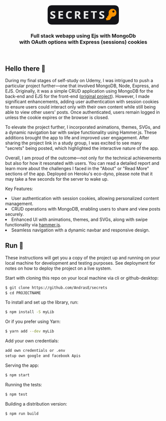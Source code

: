 <br>
<p align="center">
  <a href="https://app-secret.herokuapp.com/" target="_blank" rel="noopener noreferrer">
  <img src="https://github.com/AndrasE/raw-readme/blob/main/secrets-readme-img.png?raw=true" width="230px">
  </a>
</p>
<h3 align="center">
  Full stack webapp using Ejs with MongoDb
  <br>
  with OAuth options with Express (sessions) cookies
</h3>

<br>

## Hello there 👋

<p>During my final stages of self-study on Udemy, I was intrigued to push a particular project further—one that involved MongoDB, Node, Express, and EJS. Originally, it was a simple CRUD application using MongoDB for the back-end and EJS for the front-end (<a href="https://github.com/AndrasE/secret-original">original project</a>). However, I made significant enhancements, adding user authentication with session cookies to ensure users could interact only with their own content while still being able to view other users' posts. Once authenticated, users remain logged in unless the cookie expires or the browser is closed.</p>

<p>To elevate the project further, I incorporated animations, themes, SVGs, and a dynamic navigation bar with swipe functionality using Hammer.js. These additions brought the app to life and improved user engagement. After sharing the project link in a study group, I was excited to see many "secrets" being posted, which highlighted the interactive nature of the app.</p>

<p>Overall, I am proud of the outcome—not only for the technical achievements but also for how it resonated with users. You can read a detailed report and learn more about the challenges I faced in the "About" or "Read More" sections of the app. Deployed on Heroku's eco-dyno, please note that it may take a few seconds for the server to wake up.</p>

<p> Key Features: 
<li>User authentication with session cookies, allowing personalized content management. </li> 
<li>CRUD operations with MongoDB, enabling users to share and view posts securely.</li> 
<li>Enhanced UI with animations, themes, and SVGs, along with swipe functionality via <a href=https://hammerjs.github.io/ target="_blank" rel="noopener noreferrer">hammer.js</a>.</li> 
<li>Seamless navigation with a dynamic navbar and responsive design.</li> 
</p>

## Run 🚀

These instructions will get you a copy of the project up and running on your local machine for development and testing purposes. See deployment for notes on how to deploy the project on a live system.

Start with cloning this repo on your local machine via cli or github-desktop:

```sh
$ git clone https://github.com/AndrasE/secrets
$ cd PROJECTNAME
```

To install and set up the library, run:

```sh
$ npm install -S myLib
```

Or if you prefer using Yarn:

```sh
$ yarn add --dev myLib
```

Add your own credentials:

```sh
add own credentials or .env
setup own google and facebook Apis
```

Serving the app:

```sh
$ npm start
```

Running the tests:

```sh
$ npm test
```

Building a distribution version:

```sh
$ npm run build
```
